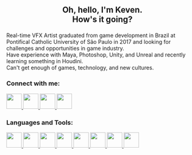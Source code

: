 <h2 align="center">
  <p>Oh, hello, I'm Keven.<br>How's it going?</p>
</h1>

<p>
  Real-time VFX Artist graduated from game development in Brazil at Pontifical Catholic University of São Paulo in 2017 and looking for challenges and opportunities in game industry. 
  <br>
  Have experience with Maya, Photoshop, Unity, and Unreal and recently learning something in Houdini. 
  <br>
  Can't get enough of games, technology, and new cultures.
</p>

### Connect with me:
<a href="https://www.linkedin.com/in/lucas-keven/" target="_blank"> <img src="https://i.imgur.com/UHZ6XQO.png" width="40" height="40"> </a>
<a href="https://www.artstation.com/lucaskeven" target="_blank"> <img src="https://cdn-icons-png.flaticon.com/512/5968/5968666.png" width="40" height="40"> </a>
<a href="https://twitter.com/Lucas_Keven_VFX" target="_blank"> <img src="https://i.imgur.com/bKacxoD.png" width="40" height="40"> </a>
<a href="mailto:lucas-keven@outlook.com" target="_blank"> <img src="https://i.imgur.com/CiCPxju.png" width="40" height="40"> </a>

### Languages and Tools:

<a href="#"> <img src="https://cdn-icons-png.flaticon.com/512/5969/5969346.png" width="40" height="40"> </a>
<a href="#"> <img src="https://i.imgur.com/lvoRPoC.png" width="40" height="40"> </a>
<a href="#"> <img src="https://cdn-icons-png.flaticon.com/512/5968/5968520.png" width="40" height="40"> </a>
<a href="#"> <img src="https://cdn-icons-png.flaticon.com/512/5968/5968472.png" width="40" height="40"> </a>
<a href="#"> <img src="https://cdn-icons-png.flaticon.com/512/5968/5968525.png" width="40" height="40"> </a>
<a href="#"> <img src="https://cdn-icons-png.flaticon.com/512/5968/5968428.png" width="40" height="40"> </a>
<a href="#"> <img src="https://cdn-icons-png.flaticon.com/512/5968/5968543.png" width="40" height="40"> </a>
<a href="#"> <img src="https://cdn-icons-png.flaticon.com/512/5968/5968537.png" width="40" height="40"> </a>
